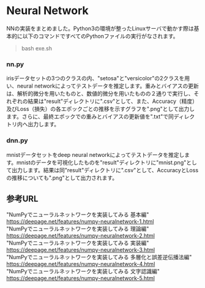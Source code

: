 # Neural Network
NNの実装をまとめました。Python3の環境が整ったLinuxサーバで動かす際は基本的に以下のコマンドですべてのPythonファイルの実行がなされます。

> bash exe.sh

### nn.py
irisデータセットの3つのクラスの内、"setosa"と"versicolor"の2クラスを用い、neural networkによってテストデータを推定します。重みとバイアスの更新は、解析的微分を用いたものと、数値的微分を用いたものの２通りで実行し、それぞれの結果は"result"ディレクトリに".csv"として、また、Accuracy（精度）及びLoss（損失）の各エポックごとの推移を示すグラフを".png"として出力します。さらに、最終エポックでの重みとバイアスの更新値を".txt"で同ディレクトリ内へ出力します。

### dnn.py
mnistデータセットをdeep neural networkによってテストデータを推定します。mnistのデータを可視化したものを"result"ディレクトリに"mnist.png"として出力します。結果は同"result"ディレクトリに".csv"として、AccuracyとLossの推移についても".png"として出力されます。

## 参考URL
"NumPyでニューラルネットワークを実装してみる 基本編"  
 https://deepage.net/features/numpy-neuralnetwork-1.html  
"NumPyでニューラルネットワークを実装してみる 理論編"  
https://deepage.net/features/numpy-neuralnetwork-2.html  
"NumPyでニューラルネットワークを実装してみる 実装編"  
https://deepage.net/features/numpy-neuralnetwork-3.html  
"NumPyでニューラルネットワークを実装してみる 多層化と誤差逆伝播法編"  
https://deepage.net/features/numpy-neuralnetwork-4.html  
"NumPyでニューラルネットワークを実装してみる 文字認識編"  
https://deepage.net/features/numpy-neuralnetwork-5.html
